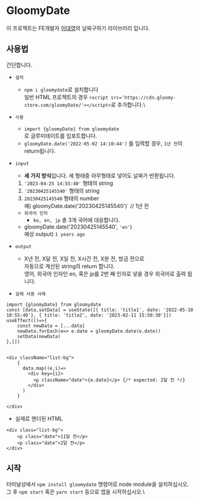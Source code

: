 # GloomyDate

이 프로젝트는 FE개발자 [이대영](https://www.gloomy-store.com)의 날짜구하기 라이브러리 입니다.

## 사용법

간단합니다.

* `설치`

    * `npm i gloomydate`로 설치합니다 \
    일반 HTML 프로젝트의 경우  `<script src='https://cdn.gloomy-store.com/gloomyDate/'></script>`로 추가합니다.\

* `사용`

    * `import {gloomyDate} from gloomydate` \
    로 글루미데이트를 임포트합니다.
    * `gloomyDate.date('2022-05-02 14:10:44')` 를 입력할 경우, `1년 전`이 return됩니다.

* `input`
    * **세 가지 방식**입니다. 세 형태중 아무형태로 넣어도 날짜가 반환됩니다.
    1. `'2023-04-25 14:55:40'` 형태의 string 
    2. `'20230425145540'` 형태의 string
    3. `20230425145540` 형태의 number\
    예) gloomyDate.date('20230425145540')` // 1년 전
    * `외국어 인자`
        * `ko, en, jp` 총 3개 국어에 대응합니다.
    * gloomyDate.date('20230425145540', `'en'`)\
    예상 output) `1 years ago`

* `output`

    * X년 전, X달 전, X일 전, X시간 전, X분 전, 방금 전으로 \
    자동으로 계산된 string의 return 합니다. 
        \
    영어, 외국어 인자인 en, 혹은 jp를 2번 째 인자로 넣을 경우 외국어로 출력 됩니다.

* `실제 사용 사례`
```
import {gloomyDate} from gloomydate
const [data,setData] = useState([{ title: 'title1', date: '2022-05-10 10:55:40'}, { title: 'title2', date: '2023-02-11 15:50:30'}])
useEffect(()=>{
    const newData = [...data]
    newData.forEach(e=> e.date = gloomyDate.date(e.date))
    setData(newData)
},[])


<div className="list-bg">
    {
      data.map((e,i)=>
        <div key={i}>
          <p className="date">{e.date}</p> {/* expected: 2달 전 */}
        </div>
      )
    }

</div>

```
* 실제로 렌더된 HTML
```
<div class="list-bg">
    <p class="date">11달 전</p> 
    <p class="date">2달 전</p> 
</div>
```

## 시작

터미널상에서 `npm install gloomydate` 명령어로 node module을 설치하십시오.\
그 후 `npm start` 혹은 `yarn start` 등으로 앱을 시작하십시오.\